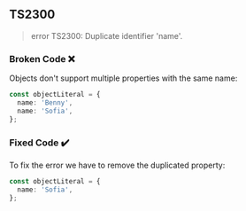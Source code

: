 ## TS2300

> error TS2300: Duplicate identifier 'name'.

### Broken Code ❌

Objects don't support multiple properties with the same name:

```ts
const objectLiteral = {
  name: 'Benny',
  name: 'Sofia',
};
```

### Fixed Code ✔️

To fix the error we have to remove the duplicated property:

```ts
const objectLiteral = {
  name: 'Sofia',
};
```
